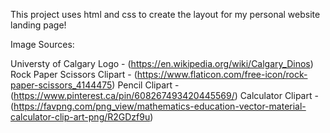 
This project uses html and css to create the layout for my personal website landing page!

Image Sources:

Universty of Calgary Logo - (https://en.wikipedia.org/wiki/Calgary_Dinos)
Rock Paper Scissors Clipart - (https://www.flaticon.com/free-icon/rock-paper-scissors_4144475)
Pencil Clipart - (https://www.pinterest.ca/pin/608267493420445569/)
Calculator Clipart - (https://favpng.com/png_view/mathematics-education-vector-material-calculator-clip-art-png/R2GDzf9u)

